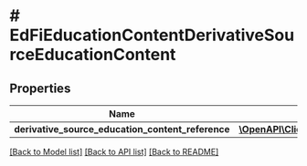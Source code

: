# # EdFiEducationContentDerivativeSourceEducationContent

## Properties

Name | Type | Description | Notes
------------ | ------------- | ------------- | -------------
**derivative_source_education_content_reference** | [**\OpenAPI\Client\Model\EdFiEducationContentReference**](EdFiEducationContentReference.md) |  |

[[Back to Model list]](../../README.md#models) [[Back to API list]](../../README.md#endpoints) [[Back to README]](../../README.md)
